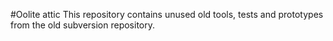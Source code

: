 #Oolite attic
This repository contains unused old tools, tests and prototypes from the old subversion repository.
